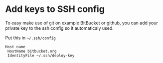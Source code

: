 # Add keys to SSH config

To easy make use of git on example BitBucket or github, you can add your private key to the ssh config so it automaticaly used.

Put this in `~/.ssh/config`

```
Host name
 HostName bitbucket.org
 IdentityFile ~/.ssh/deploy-key
```